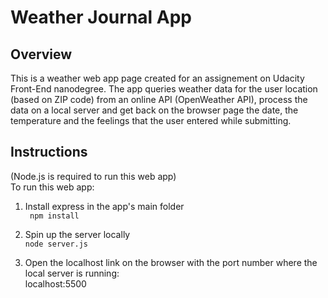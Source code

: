 # Weather Journal App #

## Overview ##

This is a weather web app page created for an assignement on Udacity Front-End nanodegree. 
The app queries weather data for the user location (based on ZIP code) from an online API (OpenWeather API), process the data on a local server and get back on the browser page the date, the temperature and the feelings that the user entered while submitting.

## Instructions ##

(Node.js is required to run this web app)  
To run this web app:  
1. Install express in the app's main folder  
        ``` 
        npm install 
        ```

2. Spin up the server locally  
        ```
        node server.js
        ```

3. Open the localhost link on the browser with the port number where the local server is running:  
        localhost:5500

    